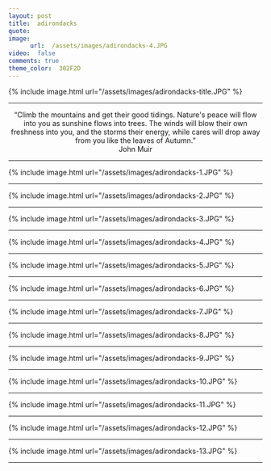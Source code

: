 ```yaml
---
layout: post
title:  adirondacks
quote:  
image:
      url:  /assets/images/adirondacks-4.JPG
video:  false
comments: true
theme_color:  302F2D
---
```


{% include image.html url="/assets/images/adirondacks-title.JPG" %}

***

<center> “Climb the mountains and get their good tidings. Nature's peace will flow into you as sunshine flows into trees. The winds will blow their own freshness into you, and the storms their energy, while cares will drop away from you like the leaves of Autumn.” </center>
<center> John Muir </center>

***

{% include image.html url="/assets/images/adirondacks-1.JPG" %}

***

{% include image.html url="/assets/images/adirondacks-2.JPG" %}

***

{% include image.html url="/assets/images/adirondacks-3.JPG" %}

***

{% include image.html url="/assets/images/adirondacks-4.JPG" %}

***

{% include image.html url="/assets/images/adirondacks-5.JPG" %}

***

{% include image.html url="/assets/images/adirondacks-6.JPG" %}

***

{% include image.html url="/assets/images/adirondacks-7.JPG" %}

***

{% include image.html url="/assets/images/adirondacks-8.JPG" %}

***

{% include image.html url="/assets/images/adirondacks-9.JPG" %}

***

{% include image.html url="/assets/images/adirondacks-10.JPG" %}

***

{% include image.html url="/assets/images/adirondacks-11.JPG" %}

***

{% include image.html url="/assets/images/adirondacks-12.JPG" %}

***

{% include image.html url="/assets/images/adirondacks-13.JPG" %}

***
